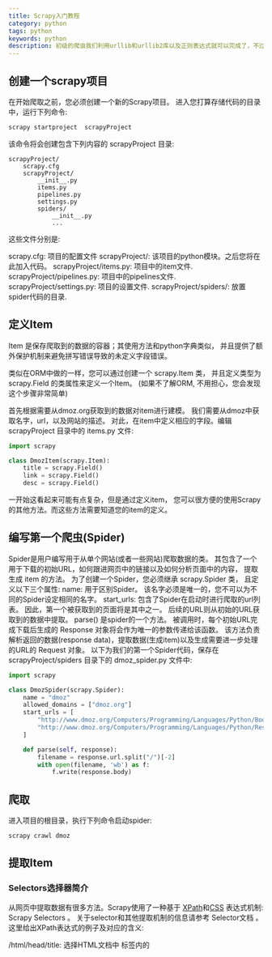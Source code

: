 ```yaml
---
title: Scrapy入门教程
category: python
tags: python
keywords: python
description: 初级的爬虫我们利用urllib和urllib2库以及正则表达式就可以完成了，不过还有更加强大的工具，爬虫框架Scrapy
---
```

## 创建一个scrapy项目
在开始爬取之前，您必须创建一个新的Scrapy项目。 进入您打算存储代码的目录中，运行下列命令:
```python
scrapy startproject  scrapyProject
```
该命令将会创建包含下列内容的 scrapyProject 目录:
```
scrapyProject/
    scrapy.cfg
    scrapyProject/
        __init__.py
        items.py
        pipelines.py
        settings.py
        spiders/
            __init__.py
            ...
```
这些文件分别是:

scrapy.cfg: 项目的配置文件
scrapyProject/: 该项目的python模块。之后您将在此加入代码。
scrapyProject/items.py: 项目中的item文件.
scrapyProject/pipelines.py: 项目中的pipelines文件.
scrapyProject/settings.py: 项目的设置文件.
scrapyProject/spiders/: 放置spider代码的目录.
## 定义Item
Item 是保存爬取到的数据的容器；其使用方法和python字典类似， 并且提供了额外保护机制来避免拼写错误导致的未定义字段错误。

类似在ORM中做的一样，您可以通过创建一个 scrapy.Item 类， 并且定义类型为 scrapy.Field 的类属性来定义一个Item。 (如果不了解ORM, 不用担心，您会发现这个步骤非常简单)

首先根据需要从dmoz.org获取到的数据对item进行建模。 我们需要从dmoz中获取名字，url，以及网站的描述。 对此，在item中定义相应的字段。编辑 scrapyProject 目录中的 items.py 文件:
```python
import scrapy

class DmozItem(scrapy.Item):
    title = scrapy.Field()
    link = scrapy.Field()
    desc = scrapy.Field()
```
一开始这看起来可能有点复杂，但是通过定义item， 您可以很方便的使用Scrapy的其他方法。而这些方法需要知道您的item的定义。
## 编写第一个爬虫(Spider)
Spider是用户编写用于从单个网站(或者一些网站)爬取数据的类。
其包含了一个用于下载的初始URL，如何跟进网页中的链接以及如何分析页面中的内容， 提取生成 item 的方法。
为了创建一个Spider，您必须继承 scrapy.Spider 类， 且定义以下三个属性:
name: 用于区别Spider。 该名字必须是唯一的，您不可以为不同的Spider设定相同的名字。
start_urls: 包含了Spider在启动时进行爬取的url列表。 因此，第一个被获取到的页面将是其中之一。 后续的URL则从初始的URL获取到的数据中提取。
parse() 是spider的一个方法。 被调用时，每个初始URL完成下载后生成的 Response 对象将会作为唯一的参数传递给该函数。 该方法负责解析返回的数据(response data)，提取数据(生成item)以及生成需要进一步处理的URL的 Request 对象。
以下为我们的第一个Spider代码，保存在 scrapyProject/spiders 目录下的 dmoz_spider.py 文件中:
```python
import scrapy

class DmozSpider(scrapy.Spider):
    name = "dmoz"
    allowed_domains = ["dmoz.org"]
    start_urls = [
        "http://www.dmoz.org/Computers/Programming/Languages/Python/Books/",
        "http://www.dmoz.org/Computers/Programming/Languages/Python/Resources/"
    ]

    def parse(self, response):
        filename = response.url.split("/")[-2]
        with open(filename, 'wb') as f:
            f.write(response.body)
```
## 爬取
进入项目的根目录，执行下列命令启动spider:
```python
scrapy crawl dmoz
```
## 提取Item
### Selectors选择器简介
从网页中提取数据有很多方法。Scrapy使用了一种基于 [XPath](https://www.w3.org/TR/xpath/)和[CSS](https://www.w3.org/TR/selectors/) 表达式机制: Scrapy Selectors 。 关于selector和其他提取机制的信息请参考 Selector文档 。
这里给出XPath表达式的例子及对应的含义:

/html/head/title: 选择HTML文档中 <head> 标签内的 <title> 元素
/html/head/title/text(): 选择上面提到的 <title> 元素的文字
//td: 选择所有的 <td> 元素
//div[@class="mine"]: 选择所有具有 class="mine" 属性的 div 元素
上边仅仅是几个简单的XPath例子，XPath实际上要比这远远强大的多。
为了配合XPath，Scrapy除了提供了 Selector 之外，还提供了方法来避免每次从response中提取数据时生成selector的麻烦。
Selector有四个基本的方法(点击相应的方法可以看到详细的API文档):
xpath(): 传入xpath表达式，返回该表达式所对应的所有节点的selector list列表 。
css(): 传入CSS表达式，返回该表达式所对应的所有节点的selector list列表.
extract(): 序列化该节点为unicode字符串并返回list。
re(): 根据传入的正则表达式对数据进行提取，返回unicode字符串list列表。
### 在Shell中尝试Selector选择器
为了介绍Selector的使用方法，接下来我们将要使用内置的 Scrapy shell 。Scrapy Shell需要您预装好IPython(一个扩展的Python终端)。

您需要进入项目的根目录，执行下列命令来启动shell:
```
scrapy shell "http://www.dmoz.org/Computers/Programming/Languages/Python/Books/"
```


